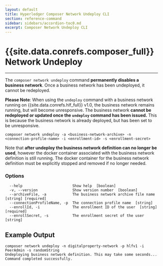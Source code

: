```yaml
---
layout: default
title: Hyperledger Composer Network Undeploy CLI
section: reference-command
sidebar: sidebars/accordion-toc0.md
excerpt: Composer Network Undeploy CLI
---
```


# {{site.data.conrefs.composer_full}} Network Undeploy

---

The `composer network undeploy` command **permanently disables a business network**. Once a business network has been undeployed, it cannot be redeployed.

**Please Note**: When using the `undeploy` command with a business network running on {{site.data.conrefs.hlf_full}} v1.0, the business network remains running, but will become unresponsive. The business network **cannot be redeployed or updated once the `undeploy` command has been issued.** This is because the business network is already deployed, but has been set to be unresponsive.

```
composer network undeploy -a <business-network-archive> -n <connection-profile-name> -i <enrollment-id> -s <enrollment-secret>
```

Note that **after undeploy the business network definition can no longer be used**, however the docker container
associated with the business network definition is still running. The docker container for the business network
definition must be explicitly stopped and removed if no longer needed.

### Options
```
  --help                       Show help  [boolean]
  -v, --version                Show version number  [boolean]
  --archiveFile, -a            The business network archive file name  [string] [required]
  --connectionProfileName, -p  The connection profile name  [string]
  --enrollId, -i               The enrollment ID of the user  [string] [required]
  --enrollSecret, -s           The enrollment secret of the user  [string]
  ```

## Example Output

```
composer network undeploy -n digitalproperty-network -p hlfv1 -i PeerAdmin -s randomString
Undeploying business network definition. This may take some seconds...
Command completed successfully.
```
